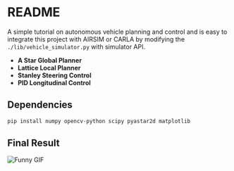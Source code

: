 # README

A simple tutorial on autonomous vehicle planning and control and is easy to integrate this project with AIRSIM or CARLA by modifying the `./lib/vehicle_simulator.py` with simulator API. 

- **A Star Global Planner**
- **Lattice Local Planner**
- **Stanley Steering Control**
- **PID Longitudinal Control**

## Dependencies

```bash
pip install numpy opencv-python scipy pyastar2d matplotlib
```

## Final Result

![Funny GIF](./Tutorial-04%20Intro%20to%20local%20path%20planning/media/trajectory.gif)
